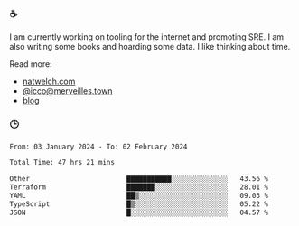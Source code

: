### ☕

I am currently working on tooling for the internet and promoting SRE. I am also writing some books and hoarding some data. I like thinking about time. 

Read more:

 - [natwelch.com](https://natwelch.com)
 - [@icco@merveilles.town](https://merveilles.town/@icco)
 - [blog](https://writing.natwelch.com)

### 🕒

<!--START_SECTION:waka-->

```txt
From: 03 January 2024 - To: 02 February 2024

Total Time: 47 hrs 21 mins

Other                        ███████████░░░░░░░░░░░░░░   43.56 %
Terraform                    ███████░░░░░░░░░░░░░░░░░░   28.01 %
YAML                         ██▒░░░░░░░░░░░░░░░░░░░░░░   09.03 %
TypeScript                   █▒░░░░░░░░░░░░░░░░░░░░░░░   05.22 %
JSON                         █░░░░░░░░░░░░░░░░░░░░░░░░   04.57 %
```

<!--END_SECTION:waka-->
